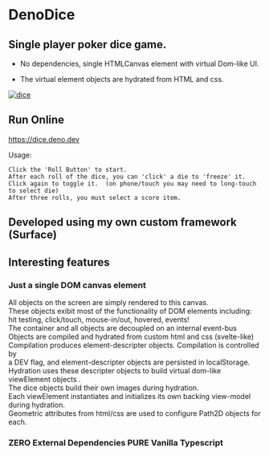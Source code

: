 # DenoDice
 
## Single player poker dice game.

* No dependencies, single HTMLCanvas element with virtual Dom-like UI.

* The virtual element objects are hydrated from HTML and css.

[![dice](https://github.com/nhrones/DenoDice/blob/main/dice.jpg)](https://dice.deno.dev)

## Run Online
https://dice.deno.dev

Usage:
```
Click the 'Roll Button' to start.    
After each roll of the dice, you can 'click' a die to 'freeze' it.    
Click again to toggle it.  (on phone/touch you may need to long-touch to select die)   
After three rolls, you must select a score item.
```
## Developed using my own custom framework (Surface)
## Interesting features
### Just a single DOM canvas element 
All objects on the screen are simply rendered to this canvas.<br/>
These objects exibit most of the functionality of DOM elements including:<br/>
    hit testing, click/touch, mouse-in/out, hovered, events!<br/>
    The container and all objects are decoupled on an internal event-bus<br/>
    Objects are compiled and hydrated from custom html and css (svelte-like)<br/>
    Compilation produces element-descripter objects. Compilation is controlled by<br/>
    a DEV flag, and element-descripter objects are persisted in localStorage.<br/>
    Hydration uses these descripter objects to build virtual dom-like viewElement objects .<br/>
    The dice objects build their own images during hydration.<br/> 
    Each viewElement instantiates and initializes its own backing view-model during hydration.<br/> 
    Geometric attributes from html/css are used to configure Path2D objects for each.<br/>
    
### ZERO External Dependencies PURE Vanilla Typescript  

    
